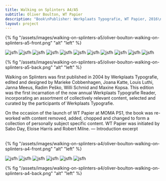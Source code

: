 ```yaml
---
title: Walking on Splinters A4/A5
subtitle: Oliver Boulton, WT Papier
description: "Book\nPublisher: Werkplaats Typografie, WT Papier, 2016\nDesign: Oliver Boulton\nEditors: Oliver Boulton, Sabo Day, Eloise Harris and Robert Milne\nLaser, perfect bound, cold melt, 148 × 210mm\nEdition of 10, softback, 126pp.\nLaser, perfect bound, cold melt, 210 × 297mm\nEdition of 10, softback, 252pp."
layout: project
---
```


{% fig "/assets/images/walking-on-splinters-a5/oliver-boulton-walking-on-splinters-a5-front.png" "alt" "left" %}

![jsfh](/assets/images/walking-on-splinters-a5/oliver-boulton-walking-on-splinters-a5-0.png)
![jsfh](/assets/images/walking-on-splinters-a5/oliver-boulton-walking-on-splinters-a5-1.png)
![jsfh](/assets/images/walking-on-splinters-a5/oliver-boulton-walking-on-splinters-a5-2.png)
![jsfh](/assets/images/walking-on-splinters-a5/oliver-boulton-walking-on-splinters-a5-3.png)
![jsfh](/assets/images/walking-on-splinters-a5/oliver-boulton-walking-on-splinters-a5-4.png)
![jsfh](/assets/images/walking-on-splinters-a5/oliver-boulton-walking-on-splinters-a5-5.png)
![jsfh](/assets/images/walking-on-splinters-a5/oliver-boulton-walking-on-splinters-a5-6.png)
![jsfh](/assets/images/walking-on-splinters-a5/oliver-boulton-walking-on-splinters-a5-7.png)
![jsfh](/assets/images/walking-on-splinters-a5/oliver-boulton-walking-on-splinters-a5-8.png)
![jsfh](/assets/images/walking-on-splinters-a5/oliver-boulton-walking-on-splinters-a5-9.png)
![jsfh](/assets/images/walking-on-splinters-a5/oliver-boulton-walking-on-splinters-a5-10.png)

{% fig "/assets/images/walking-on-splinters-a5/oliver-boulton-walking-on-splinters-a5-back.png" "alt" "left" %}

Walking on Splinters was first published in 2004 by Werkplaats Typografie, edited and designed by Marieke Cobbenhagen, Joana Katte, Louis Luthi, Janna Meeus, Radim Peško, Willi Schmid and Maxine Kopsa. This edition was the first incarnation of the now annual Werkplaats Typografie Reader, incorporating an assortment of collectively relevant content, selected and curated by the participants of Werkplaats Typografie.

On the occasion of the launch of WT Papier at MOMA PS1, the book was re-worked with content removed, added, chopped and changed to form a collection of personally subject specific content. WT Papier was initiated by Sabo Day, Eloise Harris and Robert Milne. — Introduction excerpt<br><br>

{% fig "/assets/images/walking-on-splinters-a4/oliver-boulton-walking-on-splinters-a4-front.png" "alt" "left" %}

![jsfh](/assets/images/walking-on-splinters-a4/oliver-boulton-walking-on-splinters-a4-1.png)
![jsfh](/assets/images/walking-on-splinters-a4/oliver-boulton-walking-on-splinters-a4-2.png)
![jsfh](/assets/images/walking-on-splinters-a4/oliver-boulton-walking-on-splinters-a4-3.png)
![jsfh](/assets/images/walking-on-splinters-a4/oliver-boulton-walking-on-splinters-a4-4.png)
![jsfh](/assets/images/walking-on-splinters-a4/oliver-boulton-walking-on-splinters-a4-5.png)
![jsfh](/assets/images/walking-on-splinters-a4/oliver-boulton-walking-on-splinters-a4-6.png)

{% fig "/assets/images/walking-on-splinters-a4/oliver-boulton-walking-on-splinters-a4-back.png" "alt" "left" %}